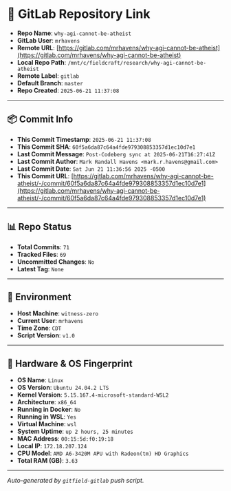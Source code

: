 # 🔗 GitLab Repository Link

- **Repo Name**: `why-agi-cannot-be-atheist`
- **GitLab User**: `mrhavens`
- **Remote URL**: [https://gitlab.com/mrhavens/why-agi-cannot-be-atheist](https://gitlab.com/mrhavens/why-agi-cannot-be-atheist)
- **Local Repo Path**: `/mnt/c/fieldcraft/research/why-agi-cannot-be-atheist`
- **Remote Label**: `gitlab`
- **Default Branch**: `master`
- **Repo Created**: `2025-06-21 11:37:08`

---

## 📦 Commit Info

- **This Commit Timestamp**: `2025-06-21 11:37:08`
- **This Commit SHA**: `60f5a6da87c64a4fde979308853357d1ec10d7e1`
- **Last Commit Message**: `Post-Codeberg sync at 2025-06-21T16:27:41Z`
- **Last Commit Author**: `Mark Randall Havens <mark.r.havens@gmail.com>`
- **Last Commit Date**: `Sat Jun 21 11:36:56 2025 -0500`
- **This Commit URL**: [https://gitlab.com/mrhavens/why-agi-cannot-be-atheist/-/commit/60f5a6da87c64a4fde979308853357d1ec10d7e1](https://gitlab.com/mrhavens/why-agi-cannot-be-atheist/-/commit/60f5a6da87c64a4fde979308853357d1ec10d7e1)

---

## 📊 Repo Status

- **Total Commits**: `71`
- **Tracked Files**: `69`
- **Uncommitted Changes**: `No`
- **Latest Tag**: `None`

---

## 🧽 Environment

- **Host Machine**: `witness-zero`
- **Current User**: `mrhavens`
- **Time Zone**: `CDT`
- **Script Version**: `v1.0`

---

## 🧬 Hardware & OS Fingerprint

- **OS Name**: `Linux`
- **OS Version**: `Ubuntu 24.04.2 LTS`
- **Kernel Version**: `5.15.167.4-microsoft-standard-WSL2`
- **Architecture**: `x86_64`
- **Running in Docker**: `No`
- **Running in WSL**: `Yes`
- **Virtual Machine**: `wsl`
- **System Uptime**: `up 2 hours, 25 minutes`
- **MAC Address**: `00:15:5d:f0:19:18`
- **Local IP**: `172.18.207.124`
- **CPU Model**: `AMD A6-3420M APU with Radeon(tm) HD Graphics`
- **Total RAM (GB)**: `3.63`

---

_Auto-generated by `gitfield-gitlab` push script._
